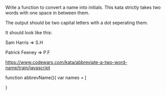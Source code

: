Write a function to convert a name into initials. This kata strictly takes two words with one space in between them.

The output should be two capital letters with a dot seperating them.

It should look like this:

Sam Harris => S.H

Patrick Feeney => P.F


https://www.codewars.com/kata/abbreviate-a-two-word-name/train/javascript


function abbrevName(){
  var names = [

}
